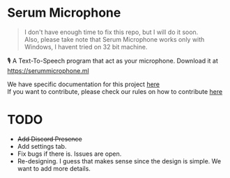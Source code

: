 # Serum Microphone
> I don't have enough time to fix this repo, but I will do it soon.<br>
> Also, please take note that Serum Microphone works only with Windows, I havent tried on 32 bit machine.

🎙 A Text-To-Speech program that act as your microphone. Download it at https://serummicrophone.ml

We have specific documentation for this project [here](https://github.com/serumstudio/microphone/tree/main/docs)<br>
If you want to contribute, please check our rules on how to contribute [here](https://github.com/serumstudio/microphone/blob/main/CONTRIBUTING.md)


# TODO
- ~~Add Discord Presence~~
- Add settings tab.
- Fix bugs if there is. Issues are open.
- Re-designing. I guess that makes sense since the design is simple. We want to add more details.
